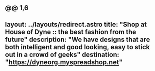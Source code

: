 @@ 1,6
---
layout: ../layouts/redirect.astro
title: "Shop at House of Dyne :: the best fashion from the future"
description: "We have designs that are both intelligent and good looking, easy to stick out in a crowd of geeks"
destination: "https://dyneorg.myspreadshop.net"
---
















